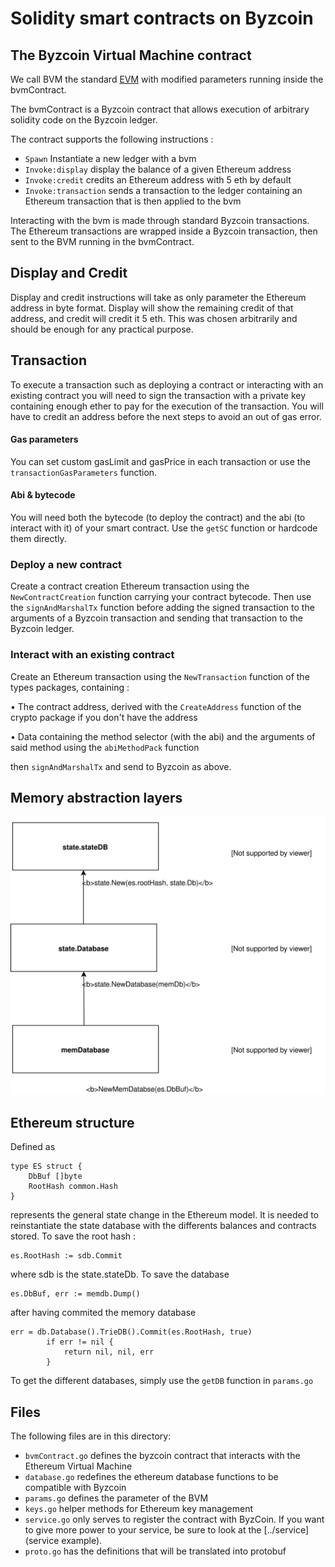 # Solidity smart contracts on Byzcoin



## The Byzcoin Virtual Machine contract

We call BVM the standard [EVM](https://en.wikipedia.org/wiki/Ethereum#Virtual_Machine)  with modified parameters running inside the bvmContract. 

The bvmContract is a Byzcoin contract that allows execution of arbitrary solidity code on the Byzcoin ledger. 
 
 The contract supports the following instructions :  

- `Spawn` Instantiate a new ledger with a bvm
- `Invoke:display` display the balance of a given Ethereum address 
- `Invoke:credit` credits an Ethereum address with 5 eth by default
- `Invoke:transaction` sends a transaction to the ledger containing an Ethereum transaction that is then applied to the bvm 



Interacting with the bvm is made through standard Byzcoin transactions. The Ethereum transactions are wrapped inside a Byzcoin transaction, then sent to the BVM running in the bvmContract.

 
## Display and Credit

Display and credit instructions will take as only parameter the Ethereum address in byte format. Display will show the remaining credit of that address, and credit will credit it 5 eth. This was chosen arbitrarily and should be enough for any practical purpose. 

## Transaction

To execute a transaction such as deploying a contract or interacting with an existing contract you will need to sign the transaction with a private key containing enough ether to pay for the execution of the transaction. You will have to credit an address before the next steps to avoid an out of gas error.

#### Gas parameters

You can set custom gasLimit and gasPrice in each transaction or use the `transactionGasParameters` function.

#### Abi & bytecode

You will need both the bytecode (to deploy the contract) and the abi (to interact with it) of your smart contract. Use the `getSC` function or hardcode them directly. 

### Deploy a new contract

Create a contract creation Ethereum transaction using the `NewContractCreation` function carrying your contract bytecode. Then use the `signAndMarshalTx` function before adding the signed transaction to the arguments of a Byzcoin transaction and sending that transaction to the Byzcoin ledger.  

### Interact with an existing contract

Create an Ethereum transaction using the `NewTransaction` function of the types packages, containing : 

• The contract address, derived with the `CreateAddress` function of the crypto package if you don't have the address

• Data containing the method selector (with the abi) and the arguments of said method using the `abiMethodPack` function  

then `signAndMarshalTx` and send to Byzcoin as above.

## Memory abstraction layers 
![Memory Model](bvmMemory.svg)

## Ethereum structure

Defined as 
```golang
type ES struct {
	DbBuf []byte
	RootHash common.Hash
}
```

represents the general state change in the Ethereum model. It is needed to reinstantiate the state database with the differents balances and contracts stored.
To save the root hash : 

```golang
es.RootHash := sdb.Commit
```

where sdb is the state.stateDb. To save the database 

```golang
es.DbBuf, err := memdb.Dump()
```

after having commited the memory database
```golang
err = db.Database().TrieDB().Commit(es.RootHash, true)
		if err != nil {
			return nil, nil, err
		}
```

To get the different databases, simply use the `getDB` function in `params.go`


## Files

The following files are in this directory:

- `bvmContract.go` defines the byzcoin contract that interacts with the Ethereum Virtual Machine
- `database.go` redefines the ethereum database functions to be compatible with Byzcoin
- `params.go` defines the parameter of the BVM
- `keys.go` helper methods for Ethereum key management 
- `service.go` only serves to register the contract with ByzCoin. If you
want to give more power to your service, be sure to look at the
[../service](service example).
- `proto.go` has the definitions that will be translated into protobuf

